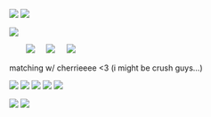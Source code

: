 ![](https://i.postimg.cc/xdkMyZwg/ca190ffc.png) ![](https://i.postimg.cc/xdkMyZwg/ca190ffc.png) 


![](https://i.postimg.cc/CxksjtHb/cherie-and-crush2.jpg)

 ㅤ   ㅤ![](https://i.postimg.cc/0N7hQVVX/ice.gif)  ㅤ ![](https://i.postimg.cc/0N7hQVVX/ice.gif)   ㅤ  ![](https://i.postimg.cc/0N7hQVVX/ice.gif)

matching w/ cherrieeee <3 (i might be crush guys...)

![](https://i.postimg.cc/fR8xTVyp/d8v2nuj.png) ![](https://i.postimg.cc/fRJHbPVX/65f4fa64.png) ![](https://i.postimg.cc/qq2skQ6x/b4fNv37.jpg) ![](https://i.postimg.cc/hvcSZHpG/10cbf6a3.png) ![](https://i.postimg.cc/28cJ62Jh/tumblr_286365e26d0289a01b7d29295e5bd33c_25c61d40_100.png)

![](https://i.postimg.cc/G2TLT5QG/5f82152a.gif) ![](https://i.postimg.cc/Y0T640NS/5b3c65dd.gif)
